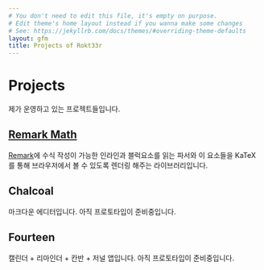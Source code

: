 ```yaml
---
# You don't need to edit this file, it's empty on purpose.
# Edit theme's home layout instead if you wanna make some changes
# See: https://jekyllrb.com/docs/themes/#overriding-theme-defaults
layout: gfm
title: Projects of Rokt33r
---
```


# Projects

제가 운영하고 있는 프로젝트들입니다.

## [Remark Math][remark-math]

[Remark]에 수식 작성이 가능한 인라인과 블럭요소를 읽는 파서와 이 요소들을 KaTeX를 통해 브라우저에서 볼 수 있도록 렌더링 해주는 라이브러리입니다.

## Chalcoal

마크다운 에디터입니다. 아직 프로토타입이 준비중입니다.

## Fourteen

캘린더 + 리마인더 + 칸반 + 저널 앱입니다. 아직 프로토타입이 준비중입니다.

[Remark]: https://github.com/wooorm/remark
[remark-math]: https://github.com/rokt33r/remark-math
